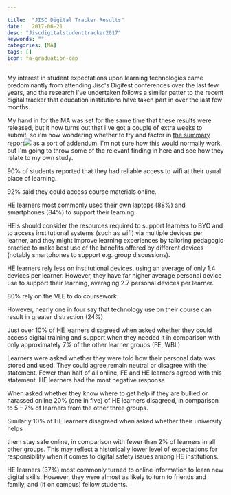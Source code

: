 ```yaml
---
 
title:  "JISC Digital Tracker Results"
date:   2017-06-21
desc: "Jiscdigitalstudenttracker2017"
keywords: ""
categories: [MA]
tags: []
icon: fa-graduation-cap
---
```

My interest in student expectations upon learning technologies came predominantly from attending Jisc's Digifest conferences over the last few years, and the research I've undertaken follows a similar patter to the recent digital tracker that education institutions have taken part in over the last few months. 

My hand in for the MA was set for the same time that these results were released, but it now turns out that i've got a couple of extra weeks to submit, so i'm now wondering whether to try and  factor in [the summary report](http://repository.jisc.ac.uk/6662/1/Jiscdigitalstudenttracker2017.pdf)[![](chrome-extension://gmpljdlgcdkljlppaekciacdmdlhfeon/images/beside-link-icon.svg)](https://docs.google.com/viewer?url=http%3A%2F%2Frepository.jisc.ac.uk%2F6662%2F1%2FJiscdigitalstudenttracker2017.pdf&embedded=true&chrome=false&dov=1 "View this pdf file") as a sort of addendum. I'm not sure how this would normally work, but I'm going to throw some of the relevant finding in here and see how they relate to my own study.

90% of students reported that they had reliable access to wifi at their usual place of learning.

92% said they could access course materials online.

HE learners most commonly used their own laptops (88%) and smartphones (84%) to support their learning.

HEIs should consider the resources required to support learners to BYO and to access institutional systems (such as wifi) via multiple devices per learner, and they might improve learning experiences by tailoring pedagogic practice to make best use of the benefits offered by different devices (notably smartphones to support e.g. group discussions).

HE learners rely less on institutional devices, using an average of only 1.4 devices per learner. However, they have far higher average personal device use to support their learning, averaging 2.7 personal devices per learner.

80% rely on the VLE to do coursework.

However, nearly one in four say that technology use on their course can result in greater distraction (24%)

Just over 10% of HE learners disagreed when asked whether they could access digital training and support when they needed it in comparison with only approximately 7% of the other learner groups (FE, WBL)

Learners were asked whether they were told how their personal data was stored and used. They could agree,remain neutral or disagree with the statement. Fewer than half of all online, FE and HE learners agreed with this statement. HE learners had the most negative response

When asked whether they know where to get help if they are bullied or harassed online 20% (one in five) of HE learners disagreed, in comparison to 5 – 7% of learners from the other three groups.

Similarly 10% of HE learners disagreed when asked whether their university helps

them stay safe online, in comparison with fewer than 2% of learners in all other groups. This may reflect a historically lower level of expectations for responsibility when it comes to digital safety issues among HE institutions.

HE learners (37%) most commonly turned to online information to learn new digital skills. However, they were almost as likely to turn to friends and family, and (if on campus) fellow students.

